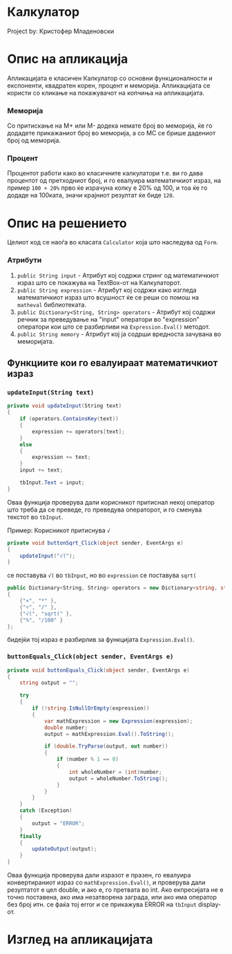 # Калкулатор
Project by: Кристофер Младеновски

# Опис на апликација
Апликацијата е класичен Калкулатор со основни функционалности и експоненти, квадратен корен, процент и меморија. Апликацијата се користи со кликање на покажувачот на копчиња на апликацијата.

### Меморија
Со притискање на M+ или M- додека немате број во меморија, ќе го додадете прикажаниот број во меморија, а со MC се брише дадениот број од меморија.
### Процент
Процентот работи како во класичните калкулатори т.е. ви го дава процентот од претходниот број, и го евалуира математичкиот израз, на пример `100 + 20%` прво ќе израчуна колку е 20% од 100, и тоа ќе го додаде на 100ката, значи крајниот резултат ќе биде `120`.

# Опис на решението
Целиот код се наоѓа во класата `Calculator` која што наследува од `Form`. 

### Атрибути
1. `public String input` - Атрибут кој содржи стринг од математичкиот израз што се покажува на TextBox-от на Калкулаторот.
2. `public String expression` - Атрибут кој содржи како изгледа математичкиот израз што всушност ќе се реши со помош на `matheval` библиотеката.
3. `public Dictionary<String, String> operators` - Атрибут кој содржи речник за преведување на "input" оператори во "expression" оператори кои што се разбирливи на `Expression.Eval()` методот.
4. `public String memory` - Атрибут кој ја содрши вредноста зачувана во меморијата.

## Функциите кои го евалуираат математичкиот израз
### `updateInput(String text)`
```c#
private void updateInput(String text)
{
    if (operators.ContainsKey(text))
    {
        expression += operators[text];
    }
    else
    {
        expression += text;
    }
    input += text;

    tbInput.Text = input;
}
```
Оваа функција проверува дали корисникот притиснал некој оператор што треба да се преведе, го преведува операторот, и го сменува текстот во `tbInput`.

Пример: Корисникот притиснува `√`
```c#
private void buttonSqrt_Click(object sender, EventArgs e)
{
    updateInput("√(");
}
```
се поставува `√(` во `tbInput`, но во `expression` се поставува `sqrt(`
```c#
public Dictionary<String, String> operators = new Dictionary<string, string>()
{
    {"×", "*" },
    {"÷", "/" },
    {"√(", "sqrt(" },
    {"%", "/100" }
};
```
бидејќи тој израз е разбирлив за функцијата `Expression.Eval()`.
### `buttonEquals_Click(object sender, EventArgs e)`
```c#
private void buttonEquals_Click(object sender, EventArgs e)
{
    string output = "";

    try
    {
        if (!string.IsNullOrEmpty(expression))
        {
            var mathExpression = new Expression(expression);
            double number;
            output = mathExpression.Eval().ToString();

            if (double.TryParse(output, out number))
            {
                if (number % 1 == 0)
                {
                    int wholeNumber = (int)number;
                    output = wholeNumber.ToString();
                }
            }
        }
    }
    catch (Exception)
    {
        output = "ERROR";
    }
    finally
    {
        updateOutput(output);
    }
}
```
Оваа функција проверува дали изразот е празен, го евалуира конвертираниот израз со `mathExpression.Eval()`, и проверува дали резултатот е цел double, и ако е, го претвата во int.
Ако екпресијата не е точно поставена, ако има незатворена заграда, или ако има оператор без број итн. се фаќа тој error и се прикажува ERROR на `tbInput` display-от.

# Изглед на апликацијата
